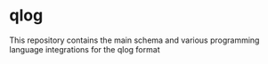 # qlog
This repository contains the main schema and various programming language integrations for the qlog format
